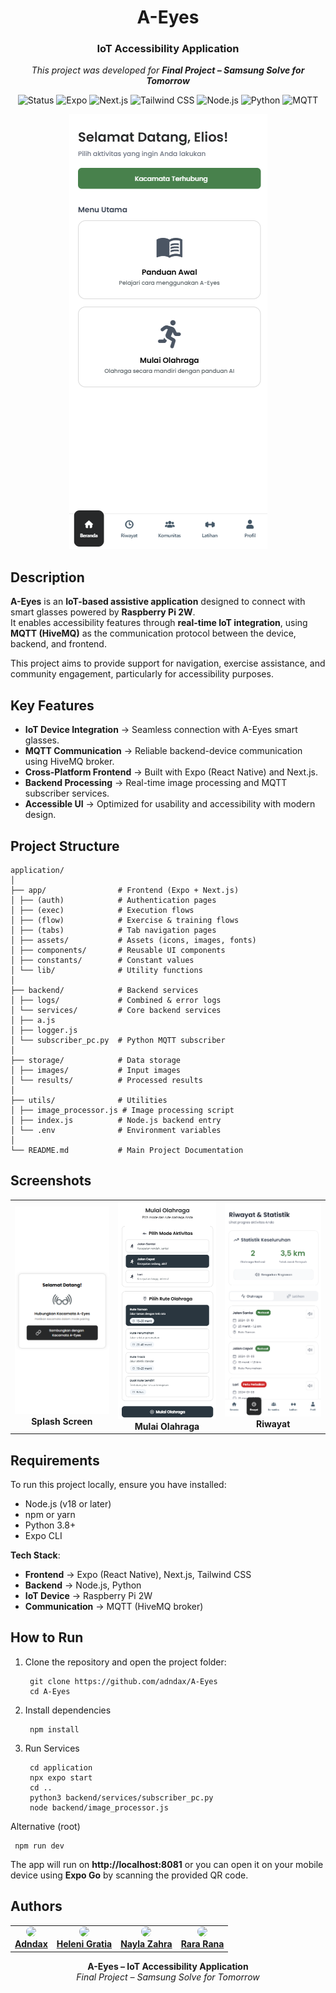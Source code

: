 <div align="center">
  <h1>A-Eyes</h1>
  <h3>IoT Accessibility Application</h3>
  <p><em>This project was developed for <strong>Final Project – Samsung Solve for Tomorrow</strong></em></p>
  <p>
    <img src="https://img.shields.io/badge/Status-Development-orange?style=flat-square" alt="Status"/>
    <img src="https://img.shields.io/badge/Expo-000020?style=flat-square&logo=expo&logoColor=white" alt="Expo"/>
    <img src="https://img.shields.io/badge/Next.js-000000?style=flat-square&logo=next.js&logoColor=white" alt="Next.js"/>
    <img src="https://img.shields.io/badge/Tailwind_CSS-38B2AC?style=flat-square&logo=tailwind-css&logoColor=white" alt="Tailwind CSS"/>
    <img src="https://img.shields.io/badge/Node.js-43853D?style=flat-square&logo=node.js&logoColor=white" alt="Node.js"/>
    <img src="https://img.shields.io/badge/Python-3776AB?style=flat-square&logo=python&logoColor=white" alt="Python"/>
    <img src="https://img.shields.io/badge/MQTT-HiveMQ-yellow?style=flat-square&logo=mqtt&logoColor=white" alt="MQTT"/>
  </p>
  <img src="docs/homepage.png" alt="A-Eyes" />
</div>


##  Description
**A-Eyes** is an **IoT-based assistive application** designed to connect with smart glasses powered by **Raspberry Pi 2W**.  
It enables accessibility features through **real-time IoT integration**, using **MQTT (HiveMQ)** as the communication protocol between the device, backend, and frontend.  

This project aims to provide support for navigation, exercise assistance, and community engagement, particularly for accessibility purposes.  


##  Key Features

- **IoT Device Integration** → Seamless connection with A-Eyes smart glasses.  
- **MQTT Communication** → Reliable backend-device communication using HiveMQ broker.  
- **Cross-Platform Frontend** → Built with Expo (React Native) and Next.js.  
- **Backend Processing** → Real-time image processing and MQTT subscriber services.  
- **Accessible UI** → Optimized for usability and accessibility with modern design.  

## Project Structure
```
application/
│
├── app/                # Frontend (Expo + Next.js)
│ ├── (auth)            # Authentication pages
│ ├── (exec)            # Execution flows
│ ├── (flow)            # Exercise & training flows
│ ├── (tabs)            # Tab navigation pages
│ ├── assets/           # Assets (icons, images, fonts)
│ ├── components/       # Reusable UI components
│ ├── constants/        # Constant values
│ └── lib/              # Utility functions
│
├── backend/            # Backend services
│ ├── logs/             # Combined & error logs
│ └── services/         # Core backend services
│ ├── a.js
│ ├── logger.js
│ └── subscriber_pc.py  # Python MQTT subscriber
│
├── storage/            # Data storage
│ ├── images/           # Input images
│ └── results/          # Processed results
│
├── utils/              # Utilities
│ ├── image_processor.js # Image processing script
│ ├── index.js          # Node.js backend entry
│ └── .env              # Environment variables
│
└── README.md           # Main Project Documentation
```

## Screenshots

<div align="center">
  <table>
    <tr>
      <td align="center">
        <img src="docs/splash.png" alt="Splash" width="250"/>
        <br><b>Splash Screen</b>
      </td>
      <td align="center">
        <img src="docs/activity.png" alt="Activity Page" width="250"/>
        <br><b>Mulai Olahraga</b>
      </td>
      <td align="center">
        <img src="docs/riwayat.png" alt="Riwayat" width="250"/>
        <br><b>Riwayat</b>
      </td>
    </tr>
  </table>
</div>


## Requirements


To run this project locally, ensure you have installed:  
- Node.js (v18 or later)  
- npm or yarn  
- Python 3.8+  
- Expo CLI  

**Tech Stack**:  
- **Frontend** → Expo (React Native), Next.js, Tailwind CSS  
- **Backend** → Node.js, Python  
- **IoT Device** → Raspberry Pi 2W  
- **Communication** → MQTT (HiveMQ broker)  


## How to Run
1. Clone the repository and open the project folder:
   ```
    git clone https://github.com/adndax/A-Eyes
    cd A-Eyes
   ```
2. Install dependencies
   ```
    npm install
   ```
3. Run Services
   ```
    cd application
    npx expo start
    cd ..
    python3 backend/services/subscriber_pc.py
    node backend/image_processor.js

   ```
Alternative (root)
   ```
    npm run dev
   ```
The app will run on **http://localhost:8081** or you can open it on your mobile device using **Expo Go** by scanning the provided QR code.  

## Authors
<table>
  <tr>
    <td align="center">
      <a href="https://github.com/adndax">
        <img src="https://avatars.githubusercontent.com/adndax" width="80" style="border-radius: 50%;" /><br />
        <span><b>Adndax</b></span>
      </a>
    </td>
    <td align="center">
      <a href="https://github.com/mineraleee">
        <img src="https://avatars.githubusercontent.com/mineraleee" width="80" style="border-radius: 50%;" /><br />
        <span><b>Heleni Gratia</b></span>
      </a>
    </td>
    <td align="center">
      <a href="https://github.com/naylzhra">
        <img src="https://avatars.githubusercontent.com/naylzhra" width="80" style="border-radius: 50%;" /><br />
        <span><b>Nayla Zahra</b></span>
      </a>
    </td>
    <td align="center">
      <a href="https://github.com/rararana">
        <img src="https://avatars.githubusercontent.com/rararana" width="80" style="border-radius: 50%;" /><br />
        <span><b>Rara Rana</b></span>
      </a>
    </td>
  </tr>
</table>



<div align="center"> <strong>A-Eyes – IoT Accessibility Application</strong><br> <em>Final Project – Samsung Solve for Tomorrow</em> </div>